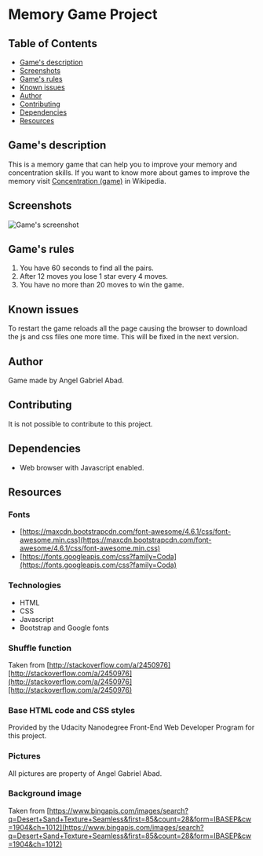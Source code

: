 # Memory Game Project

## Table of Contents

* [Game's description](#games-description)
* [Screenshots](#screenshots)
* [Game's rules](#games-rules)
* [Known issues](#known-issues)
* [Author](#author)
* [Contributing](#contributing)
* [Dependencies](#dependencies)
* [Resources](#resources)

## Game's description

This is a memory game that can help you to improve your memory and concentration skills. If you want to know more about games to improve the memory visit [Concentration (game)](https://en.wikipedia.org/wiki/Concentration_(game)) in Wikipedia.


## Screenshots

![Game's screenshot](https://angelabadgomez.github.io/fend-project-memory-game/img/screenshot.jpg "Game's screenshot")


## Game's rules

1. You have 60 seconds to find all the pairs.
2. After 12 moves you lose 1 star every 4 moves.
3. You have no more than 20 moves to win the game.


## Known issues

To restart the game reloads all the page causing the browser to download the js and css files one more time. This will be fixed in the next version.


## Author

Game made by Angel Gabriel Abad.


## Contributing

It is not possible to contribute to this project.


## Dependencies

* Web browser with Javascript enabled.


## Resources

### Fonts
* [https://maxcdn.bootstrapcdn.com/font-awesome/4.6.1/css/font-awesome.min.css](https://maxcdn.bootstrapcdn.com/font-awesome/4.6.1/css/font-awesome.min.css)
* [https://fonts.googleapis.com/css?family=Coda](https://fonts.googleapis.com/css?family=Coda)

### Technologies

* HTML
* CSS
* Javascript
* Bootstrap and Google fonts

### Shuffle function

Taken from [http://stackoverflow.com/a/2450976][http://stackoverflow.com/a/2450976](http://stackoverflow.com/a/2450976][http://stackoverflow.com/a/2450976)

### Base HTML code and CSS styles

Provided by the Udacity Nanodegree Front-End Web Developer Program for this project.

### Pictures

All pictures are property of Angel Gabriel Abad.

### Background image

Taken from [https://www.bingapis.com/images/search?q=Desert+Sand+Texture+Seamless&first=85&count=28&form=IBASEP&cw=1904&ch=1012](https://www.bingapis.com/images/search?q=Desert+Sand+Texture+Seamless&first=85&count=28&form=IBASEP&cw=1904&ch=1012)

